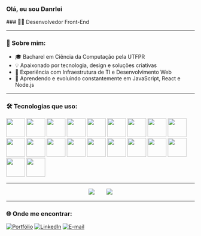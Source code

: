 <h3 align="left">Olá, eu sou Danrlei</h3>
### 👨‍💻 Desenvolvedor Front-End

---

### 📌 Sobre mim:
- 🎓 Bacharel em Ciência da Computação pela UTFPR
- 💡 Apaixonado por tecnologia, design e soluções criativas
- 🔧 Experiência com Infraestrutura de TI e Desenvolvimento Web
- 🌱 Aprendendo e evoluindo constantemente em JavaScript, React e Node.js

---

### 🛠️ Tecnologias que uso:

<p align="left">
  <img src="https://cdn.jsdelivr.net/gh/devicons/devicon/icons/html5/html5-original.svg" width="50"/>
  <img src="https://cdn.jsdelivr.net/gh/devicons/devicon/icons/css3/css3-original.svg" width="50"/>
  <img src="https://cdn.jsdelivr.net/gh/devicons/devicon/icons/javascript/javascript-original.svg" width="50"/>
  <img src="https://cdn.jsdelivr.net/gh/devicons/devicon/icons/react/react-original.svg" width="50"/>
  <img src="https://cdn.jsdelivr.net/gh/devicons/devicon/icons/nodejs/nodejs-original.svg" width="50"/>
  <img src="https://cdn.jsdelivr.net/gh/devicons/devicon/icons/git/git-original.svg" width="50"/>
  <img src="https://cdn.jsdelivr.net/gh/devicons/devicon/icons/tailwindcss/tailwindcss-original.svg" width="50"/>
  <img src="https://cdn.jsdelivr.net/gh/devicons/devicon/icons/mongodb/mongodb-plain.svg" width="50" />
  <img src="https://cdn.jsdelivr.net/gh/devicons/devicon/icons/python/python-original.svg" width="50" />
  <img src="https://cdn.jsdelivr.net/gh/devicons/devicon/icons/csharp/csharp-original.svg" width="50" />
  <img src="https://cdn.jsdelivr.net/gh/devicons/devicon/icons/cplusplus/cplusplus-original.svg" width="50" />
  <img src="https://cdn.jsdelivr.net/gh/devicons/devicon/icons/php/php-original.svg" width="50" />
  <img src="https://cdn.jsdelivr.net/gh/devicons/devicon/icons/vite/vite-original.svg" width="50" />
  <img src="https://cdn.jsdelivr.net/gh/devicons/devicon/icons/vscode/vscode-original.svg" width="50" />
  <img src="https://cdn.jsdelivr.net/gh/devicons/devicon/icons/mysql/mysql-original.svg" width="50" />
  <img src="https://raw.githubusercontent.com/danielcranney/readme-generator/main/public/icons/skills/render.svg" width="50" />
  <img src="https://cdn.jsdelivr.net/gh/devicons/devicon/icons/postman/postman-original.svg" width="50" />
  <img src="https://www.vectorlogo.zone/logos/netlify/netlify-icon.svg" width="50" />
  <img src="https://cdn.jsdelivr.net/gh/devicons/devicon/icons/redux/redux-original.svg" width="50" />
  <img src="https://axios-http.com/assets/logo.svg" width="50" />
</p>

---

<div align="center">
  <img src="https://github-readme-stats.vercel.app/api?username=Danrlei22&show_icons=true&theme=tokyonight"/>
  &nbsp;&nbsp;&nbsp;&nbsp;&nbsp;&nbsp;
  <img src="https://github-readme-stats.vercel.app/api/top-langs/?username=Danrlei22&layout=compact&theme=tokyonight"/>
</div>

---

### 🌐 Onde me encontrar:
[![Portfólio](https://img.shields.io/badge/Portfólio-000?style=for-the-badge&logo=firefox&logoColor=white)](https://github.com/Danrlei22)
[![LinkedIn](https://img.shields.io/badge/LinkedIn-0A66C2?style=for-the-badge&logo=linkedin&logoColor=white)](https://www.linkedin.com/in/danrlei-vieira-85b335231/)
[![E-mail](https://img.shields.io/badge/E--mail-000?style=for-the-badge&logo=gmail&logoColor=white)](mailto:danrlei_vieira@hotmail.com)
